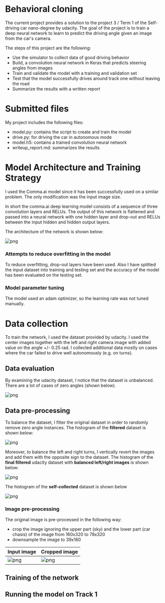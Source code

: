 # Behavioral cloning

The current project provides a solution to the project 3 / Term 1 of the Self-driving car nano-degree by udacity.
The goal of the project is to train a deep neural network to learn to predict the driving angle given an image from the car's camera.

The steps of this project are the following:

- Use the simulator to collect data of good driving behavior
- Build, a convolution neural network in Keras that predicts steering angles from images
- Train and validate the model with a training and validation set
- Test that the model successfully drives around track one without leaving the road
- Summarize the results with a written report

# Submitted files

My project includes the following files:

- model.py: contains the script to create and train the model
- drive.py: for driving the car in autonomous mode
- model.h5: contains a trained convolution neural network
- writeup_report.md: summarizes the results

# Model Architecture and Training Strategy

I used the Comma.ai model since it has been successfully used on a similar problem. The only modification was the input image size.

In short the comma.ai deep learning model consists of a sequence of three convolution layers and RELUs. The output of this network is flattened and passed into a neural network with one hidden layer and drop-out and RELUs between the input hidden and hidden output layers.

The architecture of the network is shown below:

![png](images/model.png)

### Attempts to reduce overfitting in the model

To reduce overfitting, drop-out layers have been used. Also I have splitted the input dataset into training and testing set and the accuracy of the model has been evaluated on the testing set.

### Model parameter tuning

The model used an adam optimizer, so the learning rate was not tuned manually.

# Data collection

To train the network, I used the dataset provided by udacity. I used the center images together with the left and right camera image with added value on the angle +/- 0.25 rad. I collected additional data mostly on cases where the car failed to drive well autonomously (e.g. on turns). 


## Data evaluation

By examining the udacity dataset, I notice that the dataset is unbalanced. There are a lot of cases of zero angles (shown below).

![png](images/histogram_original.png)

## Data pre-processing

To balance the dataset, I filter the original dataset in order to randomly remove zero angle instances. 
The histogram of the **filtered** dataset is shown below: 

![png](images/histogram_filtered.png)

Moreover, to balance the left and right turns, I vertically revert the images and add them with the opposite sign to the dataset. 
The histogram of the **final filtered** udacity dataset with **balanced left/right images** is shown below: 

![png](images/histogram_left_right.png)

The histogram of the **self-collected** dataset is shown below

![png](images/histogram_self_collected.png)

### Image pre-processing

The original image is pre-processed in the following way:

- crop the image ignoring the upper part (sky) and the lower part (car chasis) of the image from 160x320 to 78x320
- downsample the image to 39x160

| Input image | Cropped image |
|---|---|
| ![png](images/example_input.png) | ![png](images/example_cropped.png) | 

## Training of the network

## Running the model on Track 1
